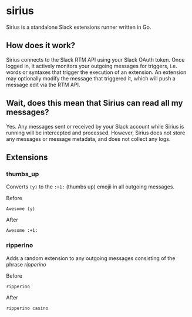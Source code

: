 # sirius

Sirius is a standalone Slack extensions runner written in Go.

## How does it work?
Sirius connects to the Slack RTM API using your Slack OAuth token. Once logged in, it actively monitors your outgoing messages for triggers, i.e. words or syntaxes that trigger the execution of an extension. An extension may optionally modify the message that triggered it, which will push a message edit via the RTM API.

## Wait, does this mean that Sirius can read all my messages?
Yes. Any messages sent or received by your Slack account while Sirius is running will be intercepted and processed. However, Sirius does not store any messages or message metadata, and does not collect any logs.

## Extensions

### thumbs_up
Converts `(y)` to the `:+1:` (thumbs up) emojii in all outgoing messages.

Before
```
Awesome (y)
```

After
```
Awesome :+1:
```

### ripperino
Adds a random extension to any outgoing messages consisting of the phrase *ripperino*

Before
```
ripperino
```

After
```
ripperino casino
```

